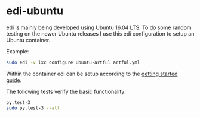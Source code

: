 # edi-ubuntu

edi is mainly being developed using Ubuntu 16.04 LTS.
To do some random testing on the newer Ubuntu releases I use this edi configuration to setup an Ubuntu container.

Example:

``` bash
sudo edi -v lxc configure ubuntu-artful artful.yml
```

Within the container edi can be setup according to the [getting started guide](https://docs.get-edi.io/en/latest/getting_started.html).

The following tests verify the basic functionality:

``` bash
py.test-3
sudo py.test-3 --all
```
